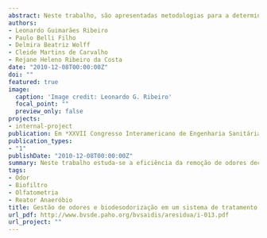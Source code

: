 ```yaml
---
abstract: Neste trabalho, são apresentadas metodologias para a determinação de intensidade odorante, da medição de concentrações de gases e apresenta-se uma alternativa de processo não convencional para o tratamento das emissões com maus odores dos reatores anaeróbios quando tratam esgotos sanitários, utilizando-se um processo de biodesodorização, constituído de um biofiltro piloto com leito de turfa.
authors:
- Leonardo Guimarães Ribeiro
- Paulo Belli Filho
- Delmira Beatriz Wolff
- Cleide Martins de Carvalho 
- Rejane Heleno Ribeiro da Costa
date: "2010-12-08T00:00:00Z"
doi: ""
featured: true
image:
  caption: 'Image credit: Leonardo G. Ribeiro'
  focal_point: ""
  preview_only: false
projects:
- internal-project
publication: Em *XXVII Congresso Interamericano de Engenharia Sanitária e Ambiental*
publication_types:
- "1"
publishDate: "2010-12-08T00:00:00Z"
summary: Neste trabalho estuda-se a eficiência da remoção de odores decorrentes do tratamento de efluentes sanitários por meio de biodesodorização.
tags:
- Odor
- Biofiltro
- Olfatometria
- Reator Anaeróbio
title: Gestão de odores e biodesodorização em um sistema de tratamento de esgoto sanitário
url_pdf: http://www.bvsde.paho.org/bvsaidis/aresidua/i-013.pdf
url_project: ""
---
```

